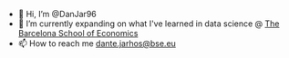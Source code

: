 - 👋 Hi, I’m @DanJar96
- 🌱 I’m currently expanding on what I've learned in data science @ [The Barcelona School of Economics](https://bse.eu/study/masters-programs/data-science-methodology/current-year)
- 📫 How to reach me dante.jarhos@bse.eu

<!---
DanJar96/DanJar96 is a ✨ special ✨ repository because its `README.md` (this file) appears on your GitHub profile.
You can click the Preview link to take a look at your changes.
--->
